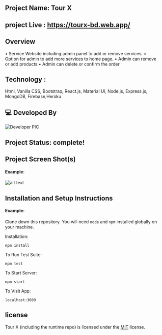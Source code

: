 ## Project Name: Tour X

## project Live : https://tourx-bd.web.app/

## Overview

• Service Website including admin panel to add or remove services.
• Option for admin to add more services to home page.
• Admin can remove or add products
• Admin can delete or confirm the order

## Technology :

Html, Vanilla CSS, Bootstrap, React.js, Material UI, Node.js, Express.js, MongoDB, Firebase,Heroku

## 💻 Developed By

![Developer PIC](https://avatars.githubusercontent.com/u/86229415?s=96&v=4)

## Project Status: complete!

## Project Screen Shot(s)

#### Example:

![alt text](https://i.ibb.co/8mRq0k9/Screenshot-149.jpg)

## Installation and Setup Instructions

#### Example:

Clone down this repository. You will need `node` and `npm` installed globally on your machine.

Installation:

`npm install`

To Run Test Suite:

`npm test`

To Start Server:

`npm start`

To Visit App:

`localhost:3000`

## license

Tour X (including the runtime repo) is licensed under the [MIT](LICENSE.TXT) license.
